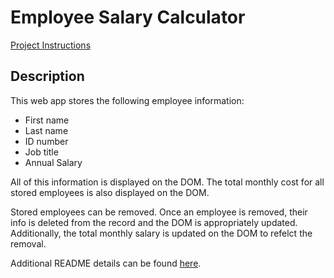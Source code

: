 # Employee Salary Calculator

[Project Instructions](./INSTRUCTIONS.md)

## Description

This web app stores the following employee information: 

- First name
- Last name
- ID number
- Job title
- Annual Salary

All of this information is displayed on the DOM. The total monthly cost for all stored employees is also displayed on the DOM. 

Stored employees can be removed. Once an employee is removed, their info is deleted from the record and the DOM is appropriately updated. Additionally, the total monthly salary is updated on the DOM to refelct the removal. 

Additional README details can be found [here](https://github.com/PrimeAcademy/readme-template/blob/master/README.md).


